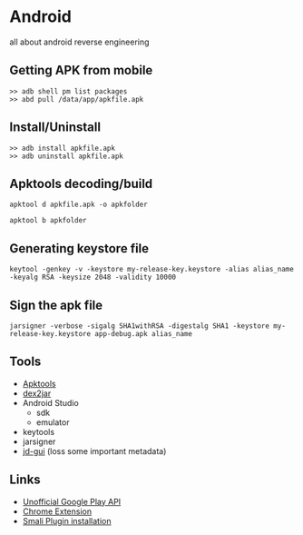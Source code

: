 # Android
all about android reverse engineering

## Getting APK from mobile
```
>> adb shell pm list packages
>> abd pull /data/app/apkfile.apk
```

## Install/Uninstall
```
>> adb install apkfile.apk
>> adb uninstall apkfile.apk
```

## Apktools decoding/build
```
apktool d apkfile.apk -o apkfolder
```
```
apktool b apkfolder
```

## Generating keystore file
```
keytool -genkey -v -keystore my-release-key.keystore -alias alias_name -keyalg RSA -keysize 2048 -validity 10000
```
## Sign the apk file
```
jarsigner -verbose -sigalg SHA1withRSA -digestalg SHA1 -keystore my-release-key.keystore app-debug.apk alias_name
```

## Tools
* [Apktools](https://ibotpeaches.github.io/Apktool/)
* [dex2jar](https://tools.kali.org/reverse-engineering/dex2jar)
* Android Studio
   * sdk 
   * emulator
* keytools
* jarsigner
* [jd-gui](http://java-decompiler.github.io/) (loss some important metadata)

## Links 
* [Unofficial Google Play API](https://github.com/egirault/googleplay-api)
* [Chrome Extension](https://chrome.google.com/webstore/detail/apk-downloader/fgljidimohbcmjdabiecfeikkmpbjegm?hl=en)
* [Smali Plugin installation](https://crosp.net/blog/software-development/mobile/android/android-reverse-engineering-debugging-smali-using-smalidea/)
